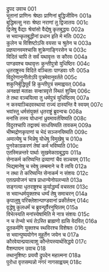 द्रुपद उवाच	001  
भूतानां प्राणिनः श्रेष्ठाः प्राणिनां बुद्धिजीविनः	001a  
बुद्धिमत्सु नराः श्रेष्ठा नराणां तु द्विजातयः	001c  
द्विजेषु वैद्याः श्रेयांसो वैद्येषु कृतबुद्धयः	002a  
स भवान्कृतबुद्धीनां प्रधान इति मे मतिः	002c  
कुलेन च विशिष्टोऽसि वयसा च श्रुतेन च	003a  
प्रज्ञयानवमश्चासि शुक्रेणाङ्गिरसेन च	003c  
विदितं चापि ते सर्वं यथावृत्तः स कौरवः	004a  
पाण्डवश्च यथावृत्तः कुन्तीपुत्रो युधिष्ठिरः	004c  
धृतराष्ट्रस्य विदिते वञ्चिताः पाण्डवाः परैः	005a  
विदुरेणानुनीतोऽपि पुत्रमेवानुवर्तते	005c  
शकुनिर्बुद्धिपूर्वं हि कुन्तीपुत्रं समाह्वयत्	006a  
अनक्षज्ञं मताक्षः सन्क्षत्रवृत्ते स्थितं शुचिम्	006c  
ते तथा वञ्चयित्वा तु धर्मपुत्रं युधिष्ठिरम्	007a  
न कस्याञ्चिदवस्थायां राज्यं दास्यन्ति वै स्वयम्	007c  
भवांस्तु धर्मसंयुक्तं धृतराष्ट्रं ब्रुवन्वचः	008a  
मनांसि तस्य योधानां ध्रुवमावर्तयिष्यति	008c  
विदुरश्चापि तद्वाक्यं साधयिष्यति तावकम्	009a  
भीष्मद्रोणकृपाणां च भेदं सञ्जनयिष्यति	009c  
अमात्येषु च भिन्नेषु योधेषु विमुखेषु च	010a  
पुनरेकाग्रकरणं तेषां कर्म भविष्यति	010c  
एतस्मिन्नन्तरे पार्थाः सुखमेकाग्रबुद्धयः	011a  
सेनाकर्म करिष्यन्ति द्रव्याणां चैव सञ्चयम्	011c  
भिद्यमानेषु च स्वेषु लम्बमाने च वै त्वयि	012a  
न तथा ते करिष्यन्ति सेनाकर्म न संशयः	012c  
एतत्प्रयोजनं चात्र प्राधान्येनोपलभ्यते	013a  
सङ्गत्या धृतराष्ट्रश्च कुर्याद्धर्म्यं वचस्तव	013c  
स भवान्धर्मयुक्तश्च धर्म्यं तेषु समाचरन्	014a  
कृपालुषु परिक्लेशान्पाण्डवानां प्रकीर्तयन्	014c  
वृद्धेषु कुलधर्मं च ब्रुवन्पूर्वैरनुष्ठितम्	015a  
विभेत्स्यति मनांस्येषामिति मे नात्र संशयः	015c  
न च तेभ्यो भयं तेऽस्ति ब्राह्मणो ह्यसि वेदवित्	016a  
दूतकर्मणि युक्तश्च स्थविरश्च विशेषतः	016c  
स भवान्पुष्ययोगेन मुहूर्तेन जयेन च	017a  
कौरवेयान्प्रयात्वाशु कौन्तेयस्यार्थसिद्धये	017c  
वैशम्पायन उवाच	018  
तथानुशिष्टः प्रययौ द्रुपदेन महात्मना	018a  
पुरोधा वृत्तसम्पन्नो नगरं नागसाह्वयम्	018c  
